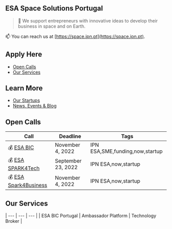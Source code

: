 ESA Space Solutions Portugal
----------------------------

> 🚀 We support entrepreneurs with innovative ideas to develop their business in space and on Earth.

📫 You can reach us at [https://space.ipn.pt](https://space.ipn.pt).


Apply Here
----------

- [Open Calls](#open-calls) 
- [Our Services](#our-services)

Learn More
----------

- [Our Startups](#our-startups) 
- [News, Events & Blog](#news-events-blog)


Open Calls
----------

| Call | Deadline | Tags | 
| --- | --- | --- |
| 💰 [ESA BIC]() | November 4, 2022 | IPN ESA,SME,funding,now,startup |
| 💰 [ESA SPARK4Tech]() | September 23, 2022 | IPN ESA,now,startup |
| 💰 [ESA Spark4Business]() | November 4, 2022 | IPN ESA,now,startup |


Our Services
------------
| --- | --- | --- |
| ESA BIC Portugal | Ambassador Platform | Technology Broker |

<!---
SpacePedroNunes/SpacePedroNunes is a ✨ special ✨ repository because its `README.md` (this file) appears on your GitHub profile.
You can click the Preview link to take a look at your changes.
--->
